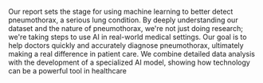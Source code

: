 Our report sets the stage for using machine learning to better detect pneumothorax, a serious lung condition. By deeply understanding our dataset and the nature of pneumothorax, we're not just doing research; we're taking steps to use AI in real-world medical settings. Our goal is to help doctors quickly and accurately diagnose pneumothorax, ultimately making a real difference in patient care. We combine detailed data analysis with the development of a specialized AI model, showing how technology can be a powerful tool in healthcare
